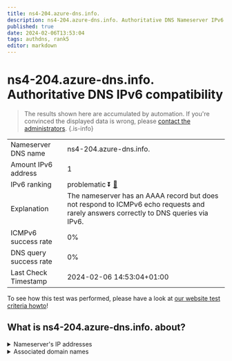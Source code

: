 ```yaml
---
title: ns4-204.azure-dns.info.
description: ns4-204.azure-dns.info. Authoritative DNS Nameserver IPv6 compatibility
published: true
date: 2024-02-06T13:53:04
tags: authdns, rank5
editor: markdown
---
```


# ns4-204.azure-dns.info. Authoritative DNS IPv6 compatibility

> The results shown here are accumulated by automation. If you're convinced the displayed data is wrong, please [contact the administrators](/howto/chat). 
{.is-info}




|   |   |
| - | - |
| Nameserver DNS name | ns4-204.azure-dns.info.
| Amount IPv6 address | 1
| IPv6 ranking | problematic :arrow_double_down: [🔗](/howto/ranking) |
| Explanation | The nameserver has an AAAA record but does not respond to ICMPv6 echo requests and rarely answers correctly to DNS queries via IPv6. |
| ICMPv6 success rate | 0%|
| DNS query success rate | 0% |
| Last Check Timestamp | 2024-02-06 14:53:04+01:00 |

To see how this test was performed, please have a look at [our website test criteria howto](/howto/testcriteria/authdns)!


## What is ns4-204.azure-dns.info. about?




<details>
<summary>Nameserver's IP addresses</summary>

2620:1ec:bda:700::cc

</details>



<details>
<summary>Associated domain names</summary>

www.msn.com

</details>
